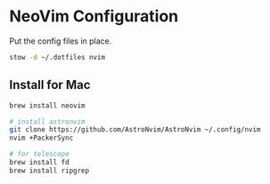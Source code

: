 # NeoVim Configuration

Put the config files in place.

```sh
stow -d ~/.dotfiles nvim
```

## Install for Mac

```sh
brew install neovim

# install astronvim
git clone https://github.com/AstroNvim/AstroNvim ~/.config/nvim
nvim +PackerSync

# for telescope
brew install fd
brew install ripgrep
```

